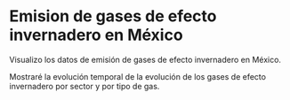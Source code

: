 # Emision de gases de efecto invernadero en México
Visualizo los datos de emisión de gases de efecto invernadero en México.  

Mostraré la evolución temporal de la evolución de los gases de efecto invernadero por sector y por tipo de gas.
